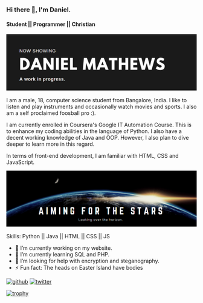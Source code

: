 ### Hi there 👋, I'm Daniel.
#### Student || Programmer || Christian
![Student || Programmer || Christian](https://github.com/Daniel-Mathews/Daniel-Mathews/blob/main/Github%20banner%201.png?raw=true)

I am a male, 18, computer science student from Bangalore, India. I like to listen and play instruments and occasionally watch movies and sports. I also am a self proclaimed foosball pro :). 

I am currently enrolled in Coursera's Google IT Automation Course. This is to enhance my coding abilities in the language of Python. I also have a decent working knowledge of Java and OOP. However, I also plan to dive deeper to learn more in this regard.

In terms of front-end development, I am familiar with HTML, CSS and JavaScript.


![](https://github.com/Daniel-Mathews/Daniel-Mathews/blob/main/Github%20banner%202.png?raw=true)


Skills: Python || Java || HTML || CSS || JS

- 🔭 I’m currently working on my website. 
- 🌱 I’m currently learning SQL and PHP. 
- 🤔 I’m looking for help with encryption and steganography. 
- ⚡ Fun fact: The heads on Easter Island have bodies 


[<img src='https://cdn.jsdelivr.net/npm/simple-icons@3.0.1/icons/github.svg' alt='github' height='40'>](https://github.com/Daniel-Mathews)  [<img src='https://cdn.jsdelivr.net/npm/simple-icons@3.0.1/icons/twitter.svg' alt='twitter' height='40'>](https://twitter.com/DanielMathewss)  

[![trophy](https://github-profile-trophy.vercel.app/?username=Daniel-Mathews)](https://github.com/ryo-ma/github-profile-trophy)



